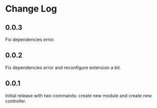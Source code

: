 # Change Log

## 0.0.3

Fix dependencies error.

## 0.0.2

Fix dependencies error and reconfigure extension a bit.

## 0.0.1

Initial release with two commands: create new module and create new controller.
